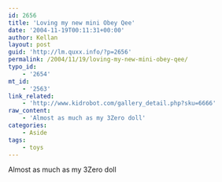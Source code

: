 ```yaml
---
id: 2656
title: 'Loving my new mini Obey Qee'
date: '2004-11-19T00:11:31+00:00'
author: Kellan
layout: post
guid: 'http://lm.quxx.info/?p=2656'
permalink: /2004/11/19/loving-my-new-mini-obey-qee/
typo_id:
    - '2654'
mt_id:
    - '2563'
link_related:
    - 'http://www.kidrobot.com/gallery_detail.php?sku=6666'
raw_content:
    - 'Almost as much as my 3Zero doll'
categories:
    - Aside
tags:
    - toys
---
```


Almost as much as my 3Zero doll